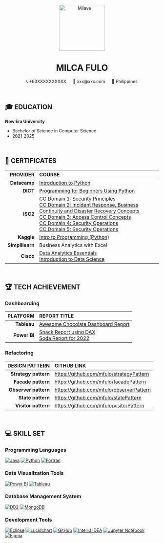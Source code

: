 <p align="center"> 
  <img align="center" alt="Milave" width="150" src="https://github.com/mfulo/mfulo/assets/142382665/80b14cce-1659-4814-85bb-0e1e53ffc493">
</p>

<h1 align="center">MILCA FULO </h1>
<!-- Contact Details here. -->
<p align="center">
  📞 +63XXXXXXXXXX &emsp; 📩 xxx@xxx.com &emsp; 📌 Philippines
</p>

<br>

## 🎓 EDUCATION

**New Era University**
- Bachelor of Science in Computer Science
- 2021-2025

<br>

## 📜 CERTIFICATES
  
|         **PROVIDER**       |                  **COURSE**                |
|---------------------------:|:-------------------------------------------|
| **Datacamp**               | [Introduction to Python](https://www.datacamp.com/completed/statement-of-accomplishment/course/c085179bad28306ea1277d7e00fc48c0e4711c35) |
| **DICT**                   | [Programming for Beginners Using Python](dict_programming_for_beginners_using_python.pdf) |
| **ISC2**                   | [CC Domain 1: Security Principles](https://isc2.obrizum.io/org/cc/certificate/4a27b033-503c-4270-8c4f-83934bfd9a92)<br>[CC Domain 2: Incident Response, Business Continuity and Disaster Recovery Concepts](https://isc2.obrizum.io/org/cc/certificate/c1ecafed-782b-4854-9aae-0b5631955b67)<br>[CC Domain 3: Access Control Concepts](https://isc2.obrizum.io/org/cc/certificate/7b3db68b-a00f-407d-92bd-824d512cef39)<br>[CC Domain 4: Security Operations](https://isc2.obrizum.io/org/cc/certificate/0403c547-845a-4c2c-885e-54736c211d67)<br>[CC Domain 5: Security Operations](https://isc2.obrizum.io/org/cc/certificate/495c4eaa-a761-41aa-b953-812602d31360)|
| **Kaggle**                 | [Intro to Programming (Python)](https://www.kaggle.com/learn/certification/milcafulo/intro-to-programming) |
| **Simplilearn**            | Business Analytics with Excel |
| **Cisco**                  | [Data Analytics Essentials](https://www.credly.com/badges/409720e2-4ff5-4e45-a0a5-f9e3f6e484bb/public_url)<br>[Introduction to Data Science](https://www.credly.com/badges/ac12eadf-0b3e-446d-a0ff-53a53ee37e16/public_url) |

<br>

## 🏆 TECH ACHIEVEMENT

### Dashboarding
|        **PLATFORM**        |             **REPORT TITLE**                |
|---------------------------:|:--------------------------------------------|
| **Tableau**                | [Awesome Chocolate Dashboard Report](https://public.tableau.com/app/profile/milca.fulo/viz/AwesomeChocolateDashboardReport_17156819785960/Dashboard1)          |
| **Power BI**               | [Snack Report using DAX](https://app.powerbi.com/view?r=eyJrIjoiMDdlYWM0OWUtNDQ4MS00NWY0LTk1MDItZjAxOTQ5NDM4ZjFlIiwidCI6IjUwZGQ1NjhmLTYwNTMtNDJkOC04NTEzLTk1NmU3N2RhZDY3NyIsImMiOjEwfQ%3D%3D) <br> [Soda Report for 2022](https://app.powerbi.com/view?r=eyJrIjoiYjc1ZDA0MzctZWI5ZC00ODcwLWIwZTAtNmY5MjU5YzU5ZDE5IiwidCI6IjUwZGQ1NjhmLTYwNTMtNDJkOC04NTEzLTk1NmU3N2RhZDY3NyIsImMiOjEwfQ%3D%3D)          |

### Refactoring 
|        **DESIGN PATTERN**        |             **GITHUB LINK**                |
|---------------------------:|:------------------------------------------|
| **Strategy pattern**       | https://github.com/mfulo/strategyPattern  |
| **Facade pattern**         | https://github.com/mfulo/facadePattern    |
| **Observer pattern**       | https://github.com/mfulo/observerPattern  |
| **State pattern**          | https://github.com/mfulo/statePattern     |
| **Visitor pattern**        | https://github.com/mfulo/visitorPattern   |

<br>

## 💻 SKILL SET
### Programming Languages
[![Java](https://img.shields.io/badge/java-%23ED8B00.svg?style=for-the-badge&logo=openjdk&logoColor=white)](https://www.oracle.com/java/)
[![Python](https://img.shields.io/badge/python-3670A0?style=for-the-badge&logo=python&logoColor=ffdd54)](https://www.python.org/)
[![Fortran](https://img.shields.io/badge/Fortran-734EAA?style=for-the-badge&logo=fortran&logoColor=white)](https://fortran-lang.org/)


### Data Visualization Tools
[![Power BI](https://img.shields.io/badge/power_bi-F2C811?style=for-the-badge&logo=powerbi&logoColor=black)](https://powerbi.microsoft.com/)
[![Tableau](https://img.shields.io/badge/Tableau-E97627?style=for-the-badge&logo=Tableau&logoColor=white)](https://www.tableau.com/)


### Database Management System
[![DB2](https://img.shields.io/badge/DB2-0033A0?style=for-the-badge&logo=IBM&logoColor=white)](https://www.ibm.com/analytics/db2)
[![MongoDB](https://img.shields.io/badge/MongoDB-4EA94B?style=for-the-badge&logo=mongodb&logoColor=white)](https://www.mongodb.com/)


### Development Tools
[![Eclipse](https://img.shields.io/badge/Eclipse-2C2255?style=for-the-badge&logo=eclipse&logoColor=white)](https://www.eclipse.org/)
[![Lucidchart](https://img.shields.io/badge/Lucidchart-F28D1A?style=for-the-badge&logo=Lucidchart&logoColor=white)](https://www.lucidchart.com/)
[![GitHub](https://img.shields.io/badge/GitHub-100000?style=for-the-badge&logo=github&logoColor=white)](https://github.com/)
[![IntelliJ IDEA](https://img.shields.io/badge/IntelliJ%20IDEA-000000?style=for-the-badge&logo=intellij%20idea&logoColor=white)](https://www.jetbrains.com/idea/)
[![Jupyter Notebook](https://img.shields.io/badge/Jupyter-F37626?style=for-the-badge&logo=jupyter&logoColor=white)](https://jupyter.org/)
[![Figma](https://img.shields.io/badge/Figma-F24E1E?style=for-the-badge&logo=figma&logoColor=white)](https://www.figma.com/)
